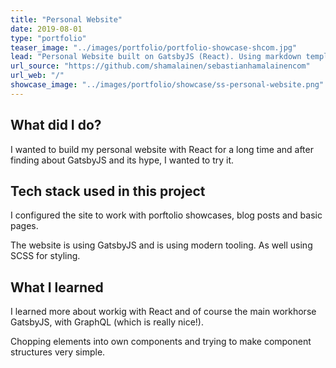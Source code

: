 ```yaml
---
title: "Personal Website"
date: 2019-08-01
type: "portfolio"
teaser_image: "../images/portfolio/portfolio-showcase-shcom.jpg"
lead: "Personal Website built on GatsbyJS (React). Using markdown templates for content on the site."
url_source: "https://github.com/shamalainen/sebastianhamalainencom"
url_web: "/"
showcase_image: "../images/portfolio/showcase/ss-personal-website.png"
---
```

## What did I do?

I wanted to build my personal website with React for a long time and after finding about GatsbyJS and its hype, I wanted to try it.


## Tech stack used in this project

I configured the site to work with porftolio showcases, blog posts and basic pages.

The website is using GatsbyJS and is using modern tooling. As well using SCSS for styling.

## What I learned

I learned more about workig with React and of course the main workhorse GatsbyJS, with GraphQL (which is really nice!).

Chopping elements into own components and trying to make component structures very simple.